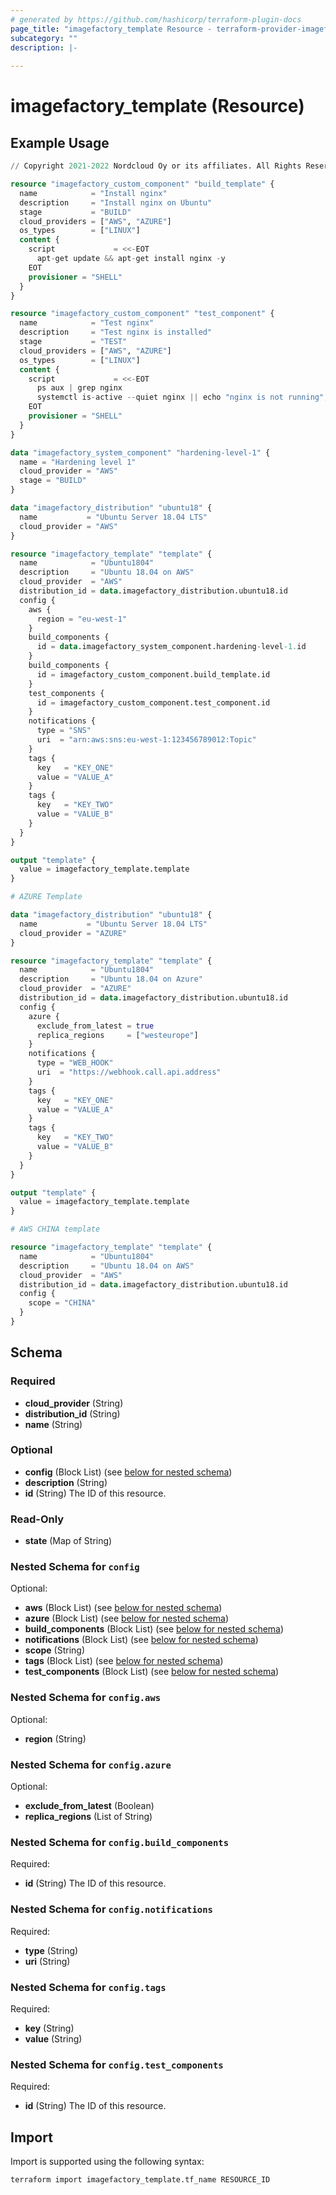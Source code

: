 ```yaml
---
# generated by https://github.com/hashicorp/terraform-plugin-docs
page_title: "imagefactory_template Resource - terraform-provider-imagefactory"
subcategory: ""
description: |-
  
---
```


# imagefactory_template (Resource)



## Example Usage

```terraform
// Copyright 2021-2022 Nordcloud Oy or its affiliates. All Rights Reserved.

resource "imagefactory_custom_component" "build_template" {
  name            = "Install nginx"
  description     = "Install nginx on Ubuntu"
  stage           = "BUILD"
  cloud_providers = ["AWS", "AZURE"]
  os_types        = ["LINUX"]
  content {
    script             = <<-EOT
      apt-get update && apt-get install nginx -y
    EOT
    provisioner = "SHELL"
  }
}

resource "imagefactory_custom_component" "test_component" {
  name            = "Test nginx"
  description     = "Test nginx is installed"
  stage           = "TEST"
  cloud_providers = ["AWS", "AZURE"]
  os_types        = ["LINUX"]
  content {
    script             = <<-EOT
      ps aux | grep nginx
      systemctl is-active --quiet nginx || echo "nginx is not running"; exit 1
    EOT
    provisioner = "SHELL"
  }
}

data "imagefactory_system_component" "hardening-level-1" {
  name = "Hardening level 1"
  cloud_provider = "AWS"
  stage = "BUILD"
}

data "imagefactory_distribution" "ubuntu18" {
  name           = "Ubuntu Server 18.04 LTS"
  cloud_provider = "AWS"
}

resource "imagefactory_template" "template" {
  name            = "Ubuntu1804"
  description     = "Ubuntu 18.04 on AWS"
  cloud_provider  = "AWS"
  distribution_id = data.imagefactory_distribution.ubuntu18.id
  config {
    aws {
      region = "eu-west-1"
    }
    build_components {
      id = data.imagefactory_system_component.hardening-level-1.id
    }
    build_components {
      id = imagefactory_custom_component.build_template.id
    }
    test_components {
      id = imagefactory_custom_component.test_component.id
    }
    notifications {
      type = "SNS"
      uri  = "arn:aws:sns:eu-west-1:123456789012:Topic"
    }
    tags {
      key   = "KEY_ONE"
      value = "VALUE_A"
    }
    tags {
      key   = "KEY_TWO"
      value = "VALUE_B"
    }
  }
}

output "template" {
  value = imagefactory_template.template
}

# AZURE Template

data "imagefactory_distribution" "ubuntu18" {
  name           = "Ubuntu Server 18.04 LTS"
  cloud_provider = "AZURE"
}

resource "imagefactory_template" "template" {
  name            = "Ubuntu1804"
  description     = "Ubuntu 18.04 on Azure"
  cloud_provider  = "AZURE"
  distribution_id = data.imagefactory_distribution.ubuntu18.id
  config {
    azure {
      exclude_from_latest = true
      replica_regions     = ["westeurope"]
    }
    notifications {
      type = "WEB_HOOK"
      uri  = "https://webhook.call.api.address"
    }
    tags {
      key   = "KEY_ONE"
      value = "VALUE_A"
    }
    tags {
      key   = "KEY_TWO"
      value = "VALUE_B"
    }
  }
}

output "template" {
  value = imagefactory_template.template
}

# AWS CHINA template

resource "imagefactory_template" "template" {
  name            = "Ubuntu1804"
  description     = "Ubuntu 18.04 on AWS"
  cloud_provider  = "AWS"
  distribution_id = data.imagefactory_distribution.ubuntu18.id
  config {
    scope = "CHINA"
  }
}
```

<!-- schema generated by tfplugindocs -->
## Schema

### Required

- **cloud_provider** (String)
- **distribution_id** (String)
- **name** (String)

### Optional

- **config** (Block List) (see [below for nested schema](#nestedblock--config))
- **description** (String)
- **id** (String) The ID of this resource.

### Read-Only

- **state** (Map of String)

<a id="nestedblock--config"></a>
### Nested Schema for `config`

Optional:

- **aws** (Block List) (see [below for nested schema](#nestedblock--config--aws))
- **azure** (Block List) (see [below for nested schema](#nestedblock--config--azure))
- **build_components** (Block List) (see [below for nested schema](#nestedblock--config--build_components))
- **notifications** (Block List) (see [below for nested schema](#nestedblock--config--notifications))
- **scope** (String)
- **tags** (Block List) (see [below for nested schema](#nestedblock--config--tags))
- **test_components** (Block List) (see [below for nested schema](#nestedblock--config--test_components))

<a id="nestedblock--config--aws"></a>
### Nested Schema for `config.aws`

Optional:

- **region** (String)


<a id="nestedblock--config--azure"></a>
### Nested Schema for `config.azure`

Optional:

- **exclude_from_latest** (Boolean)
- **replica_regions** (List of String)


<a id="nestedblock--config--build_components"></a>
### Nested Schema for `config.build_components`

Required:

- **id** (String) The ID of this resource.


<a id="nestedblock--config--notifications"></a>
### Nested Schema for `config.notifications`

Required:

- **type** (String)
- **uri** (String)


<a id="nestedblock--config--tags"></a>
### Nested Schema for `config.tags`

Required:

- **key** (String)
- **value** (String)


<a id="nestedblock--config--test_components"></a>
### Nested Schema for `config.test_components`

Required:

- **id** (String) The ID of this resource.

## Import

Import is supported using the following syntax:

```shell
terraform import imagefactory_template.tf_name RESOURCE_ID
```
